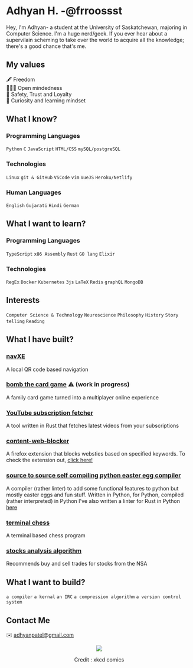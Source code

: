 # Adhyan H. -@frroossst
Hey, I'm Adhyan- a student at the University of Saskatchewan, majoring in Computer Science. I'm a huge nerd/geek. If you ever hear about a supervilain scheming to take over the world to acquire all the knowledge; there's a good chance that's me.

## My values
🖋 Freedom \
🧑‍🤝‍🧑 Open mindedness \
💝 Safety, Trust and Loyalty \
🔎 Curiosity and learning mindset 


## What I know?
### Programming Languages
`Python` `C` `JavaScript` `HTML/CSS` `mySQL/postgreSQL`

### Technologies
`Linux` `git & GitHub` `VSCode` `vim` `VueJS` `Heroku/Netlify`

### Human Languages
`English` `Gujarati` `Hindi` `German`

## What I want to learn?
### Programming Languages
`TypeScript` `x86 Assembly` `Rust` `GO lang` `Elixir`
### Technologies
`RegEx` `Docker` `Kubernetes` `3js` `LaTeX` `Redis` `graphQL` `MongoDB`

## Interests
`Computer Science & Technology` `Neuroscience` `Philosophy` `History` `Story telling` `Reading`

## What I have built?
### [navXE](https://github.com/frroossst/navXE)
  A local QR code based navigation

### [bomb the card game](https://github.com/frroossst/bombTheCardGame) :warning: (work in progress) 
  A family card game turned into a multiplayer online experience
  
### [YouTube subscription fetcher](https://github.com/frroossst/YouTube-subscription-fetcher)
  A tool written in Rust that fetches latest videos from your subscriptions
  
### [content-web-blocker](https://github.com/frroossst/webpage_content_blocker)
  A firefox extension that blocks websties based on specified keywords. To check the extension out, [click here!](https://addons.mozilla.org/en-GB/firefox/addon/content-web-blocker/)
  
### [source to source self compiling python easter egg compiler](https://github.com/frroossst/python_s2s_compiler)
  A compiler (rather linter) to add some functional features to python but mostly easter eggs and fun stuff.
  Written in Python, for Python, compiled (rather interpreted) in Python
  I've also written a linter for Rust in Python [here](https://github.com/frroossst/rusty_python)

### [terminal chess](https://github.com/frroossst/terminal_chess)
  A terminal based chess program
  
### [stocks analysis algorithm](https://github.com/frroossst/StocksDataCollectionSystem)
  Recommends buy and sell trades for stocks from the NSA

## What I want to build?

`a compiler` `a kernal` `an IRC` `a compression algorithm` `a version control system`


## Contact Me
✉️ adhyanpatel@gmail.com 
<!--🌐 [My Personal Website](https://frroossst.github.io/resume/)-->

<p align="center">
  <img src="https://frroossst.github.io/resume/coding.png">
  <center>
    <p>Credit : xkcd comics</p>
  </center>
</p>

<!---
frroossst/frroossst is a ✨ special ✨ repository because its `README.md` (this file) appears on your GitHub profile.
You can click the Preview link to take a look at your changes.
--->
